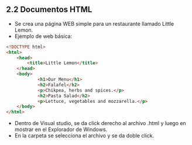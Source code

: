 ## 2.2 Documentos HTML
- Se crea una página WEB simple para un restaurante llamado Little Lemon.
- Ejemplo de web básica:
```html
<!DOCTYPE html>
<html>
    <head>
        <title>Little Lemon</title>
    </head>
    <body>
            <h1>Our Menu</h1>
            <h2>Falafel</h2>
            <p>Chikpea, herbs and spices.</p>
            <h2>Pasta Salad</h2>
            <p>Lettuce, vegetables and mozzarella.</p>
    </body>
</html>
```
- Dentro de Visual studio, se da click derecho al archivo .html y luego en mostrar en el Explorador de Windows.
- En la carpeta se selecciona el archivo y se da doble click.
